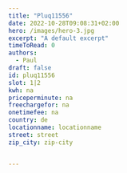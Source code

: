 ```yaml
---
title: "Pluq11556"
date: 2022-10-28T09:08:31+02:00
hero: /images/hero-3.jpg
excerpt: "A default excerpt"
timeToRead: 0
authors:
  - Paul
draft: false
id: pluq11556
slot: 1|2
kwh: na
priceperminute: na
freechargefor: na
onetimefee: na
country: de
locationname: locationname
street: street
zip_city: zip-city


---
```

